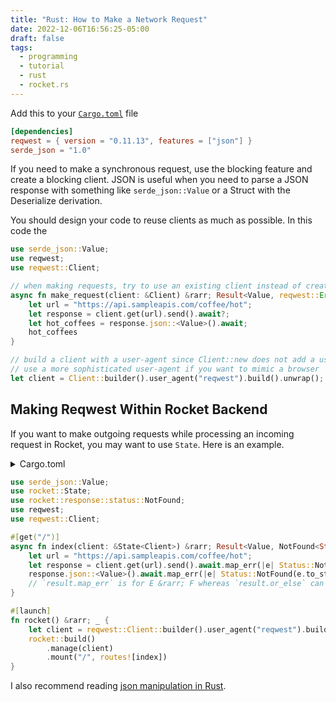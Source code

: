 ```yaml
---
title: "Rust: How to Make a Network Request"
date: 2022-12-06T16:56:25-05:00
draft: false
tags:
  - programming
  - tutorial
  - rust
  - rocket.rs
---
```


Add this to your [`Cargo.toml`](/posts/rust-getting-started.md) file

```toml
[dependencies]
reqwest = { version = "0.11.13", features = ["json"] }
serde_json = "1.0"
```

If you need to make a synchronous request, use the blocking feature and create a blocking client.
JSON is useful when you need to parse a JSON response with something like `serde_json::Value` or a Struct with the Deserialize derivation.

You should design your code to reuse clients as much as possible. In this code the

```rs
use serde_json::Value;
use reqwest;
use reqwest::Client;

// when making requests, try to use an existing client instead of creating a client or using the get method
async fn make_request(client: &Client) &rarr; Result<Value, reqwest::Error> {
    let url = "https://api.sampleapis.com/coffee/hot";
    let response = client.get(url).send().await?;
    let hot_coffees = response.json::<Value>().await;
    hot_coffees
}

// build a client with a user-agent since Client::new does not add a user-agent by default
// use a more sophisticated user-agent if you want to mimic a browser
let client = Client::builder().user_agent("reqwest").build().unwrap();
```

## Making Reqwest Within Rocket Backend

If you want to make outgoing requests while processing an incoming request in Rocket, you may want to use `State`. Here is an example.

<details>
<summary>Cargo.toml</summary>

```toml
[dependencies]
rocket = { version = "0.5.0-rc.2", features = ["json"] }
reqwest = { version = "0.11.13", features = ["json"] }
```

</details>

```rs
use serde_json::Value;
use rocket::State;
use rocket::response::status::NotFound;
use reqwest;
use reqwest::Client;

#[get("/")]
async fn index(client: &State<Client>) &rarr; Result<Value, NotFound<String>> {
    let url = "https://api.sampleapis.com/coffee/hot";
    let response = client.get(url).send().await.map_err(|e| Status::NotFound(e.to_string()))?;
    response.json::<Value>().await.map_err(|e| Status::NotFound(e.to_string()))
    // `result.map_err` is for E &rarr; F whereas `result.or_else` can turn an error into an ok
}

#[launch]
fn rocket() &rarr; _ {
    let client = reqwest::Client::builder().user_agent("reqwest").build().unwrap();
    rocket::build()
        .manage(client)
        .mount("/", routes![index])
}
```

I also recommend reading [json manipulation in Rust](/posts/rust-json-manipulation.md).

